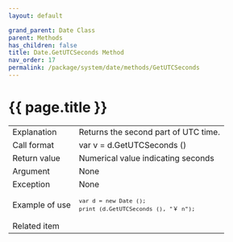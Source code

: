 ```yaml
---
layout: default

grand_parent: Date Class
parent: Methods
has_children: false
title: Date.GetUTCSeconds Method
nav_order: 17
permalink: /package/system/date/methods/GetUTCSeconds
---
```

# {{ page.title }}


<table>
  <tr>
    <td>Explanation</td>
    <td colspan="2">Returns the second part of UTC time.</td>
  </tr>
  <tr>
    <td>Call format</td>
    <td colspan="2">var v = d.GetUTCSeconds ()</td>
  </tr>
  <tr>
    <td>Return value</td>
    <td colspan="2">Numerical value indicating seconds</td>
  </tr>  
  <tr>
    <td>Argument</td>
    <td colspan="2">None</td>
  </tr>
  <tr>
    <td>Exception</td>
    <td colspan="2">None</td>
  </tr>
  <tr>
    <td>Example of use</td>
    <td colspan="2"><code><pre>var d = new Date ();
print (d.GetUTCSeconds (), "￥ n");</pre></code></td>
  </tr>
  <tr>
    <td>Related item</td>
    <td colspan="2"></td>
  </tr>
</table>

